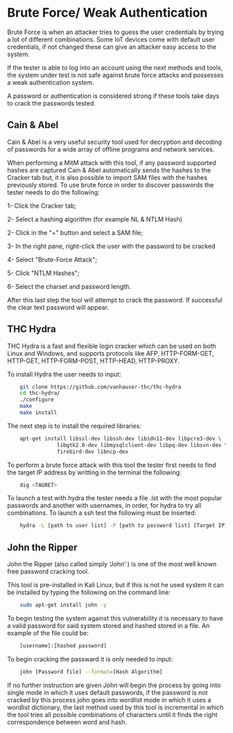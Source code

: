 # Brute Force/ Weak Authentication

Brute Force is when an attacker tries to guess the user credentials by trying a lot of different combinations. Some IoT devices come with default user credentials, if not changed these can give an attacker easy access to the system.

If the tester is able to log into an account using the next methods and tools, the system under test is not safe against brute force attacks and possesses a weak authentication system.

A password or authentication is considered strong if these tools take days to crack the passwords tested.

## Cain & Abel

Cain & Abel is a very useful security tool used for decryption and decoding of passwords for a wide array of offline programs and network services.

When performing a MitM attack with this tool, if any password supported hashes are captured Cain & Abel automatically sends the hashes to the Cracker tab but, it is also possible to import SAM files with the hashes previously stored. To use brute force in order to discover passwords the tester needs to do the following:

1- Click the Cracker tab;

2- Select a hashing algorithm (for example NL & NTLM Hash)

2- Click in the "+" button and select a SAM file;

3- In the right pane, right-click the user with the password to be cracked

4- Select "Brute-Force Attack";

5- Click "NTLM Hashes";

6- Select the charset and password length.


After this last step the tool will attempt to crack the password. If successful the clear text password will appear.


## THC Hydra

THC Hydra is a fast and flexible login cracker which can be used on both Linux and Windows, and supports protocols like AFP, HTTP-FORM-GET, HTTP-GET, HTTP-FORM-POST, HTTP-HEAD, HTTP-PROXY.

To install Hydra the user needs to input:

``` bash
    git clone https://github.com/vanhauser-thc/thc-hydra
    cd thc-hydra/
    ./configure
    make
    make install

```

The next step is to install the required libraries:

``` bash
    apt-get install libssl-dev libssh-dev libidn11-dev libpcre3-dev \
                libgtk2.0-dev libmysqlclient-dev libpq-dev libsvn-dev \
                firebird-dev libncp-dev
```


To perform a brute force attack with this tool the tester first needs to find the target IP address by writting in the terminal the following:

``` bash
    dig <TAGRET>
```

To launch a test with hydra the tester needs a file .lst with the most popular passwords and another with usernames, in order, for hydra to try all combinations. To launch a ssh test the following must be inserted:


```bash
    hydra -L [path to user list] -P [path to password list] [Target IP] -t 6 ssh
```

## John the Ripper

John the Ripper (also called simply ‘John’ ) is one of the most well known free password cracking tool.

This tool is pre-installed in Kali Linux, but if this is not he used system it can be installed by typing the following on the command line:

``` bash
    sudo apt-get install john -y
```

To begin testing the system against this vulnerability it is necessary to have a valid password for said system stored and hashed stored in a file. An example of the file could be:

``` bash
    [username]:[hashed password]
```
To begin cracking the passward it is only needed to input:

```bash
    john [Password file] --format=[Hash Algorithm]
```

If no further instruction are given John will begin the process by going into single mode in which it uses default passwords, if the password is not cracked by this process john goes into wordlist mode in which it uses a wordlist dictionary, the last method used by this tool is incremental in which the tool tries all possible combinations of characters until it finds the right correspondence between word and hash.
